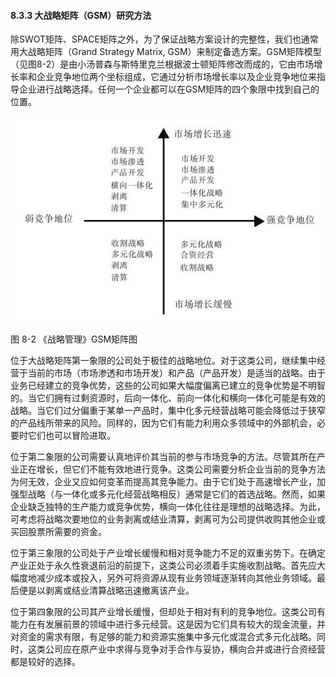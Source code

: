 #### 8.3.3 大战略矩阵（GSM）研究方法

除SWOT矩阵、SPACE矩阵之外，为了保证战略方案设计的完整性，我们也通常用大战略矩阵（Grand Strategy Matrix, GSM）来制定备选方案。GSM矩阵模型（见图8-2）是由小汤普森与斯特里克兰根据波士顿矩阵修改而成的，它由市场增长率和企业竞争地位两个坐标组成，它通过分析市场增长率以及企业竞争地位来指导企业进行战略选择。任何一个企业都可以在GSM矩阵的四个象限中找到自己的位置。

![](images/image01409.jpeg)

图 8-2 《战略管理》GSM矩阵图 

位于大战略矩阵第一象限的公司处于极佳的战略地位。对于这类公司，继续集中经营于当前的市场（市场渗透和市场开发）和产品（产品开发）是适当的战略。由于业务已经建立的竞争优势，这些的公司如果大幅度偏离已建立的竞争优势是不明智的。当它们拥有过剩资源时，后向一体化、前向一体化和横向一体化可能是有效的战略。当它们过分偏重于某单一产品时，集中化多元经营战略可能会降低过于狭窄的产品线所带来的风险。同样的，因为它们有能力利用众多领域中的外部机会，必要时它们也可以冒险进取。

位于第二象限的公司需要认真地评价其当前的参与市场竞争的方法。尽管其所在产业正在增长，但它们不能有效地进行竞争。这类公司需要分析企业当前的竞争方法为何无效，企业又应如何变革而提高其竞争能力。由于它们处于高速增长产业，加强型战略（与一体化或多元化经营战略相反）通常是它们的首选战略。然而，如果企业缺乏独特的生产能力或竞争优势，横向一体化往往是理想的战略选择。为此，可考虑将战略次要地位的业务剥离或结业清算，剥离可为公司提供收购其他企业或买回股票所需要的资金。

位于第三象限的公司处于产业增长缓慢和相对竞争能力不足的双重劣势下。在确定产业正处于永久性衰退前沿的前提下，这类公司必须着手实施收割战略。首先应大幅度地减少成本或投入，另外可将资源从现有业务领域逐渐转向其他业务领域。最后便是以剥离或结业清算战略迅速撤离该产业。

位于第四象限的公司其产业增长缓慢，但却处于相对有利的竞争地位。这类公司有能力在有发展前景的领域中进行多元经营。这是因为它们具有较大的现金流量，并对资金的需求有限，有足够的能力和资源实施集中多元化或混合式多元化战略。同时，这类公司应在原产业中求得与竞争对手合作与妥协，横向合并或进行合资经营都是较好的选择。
